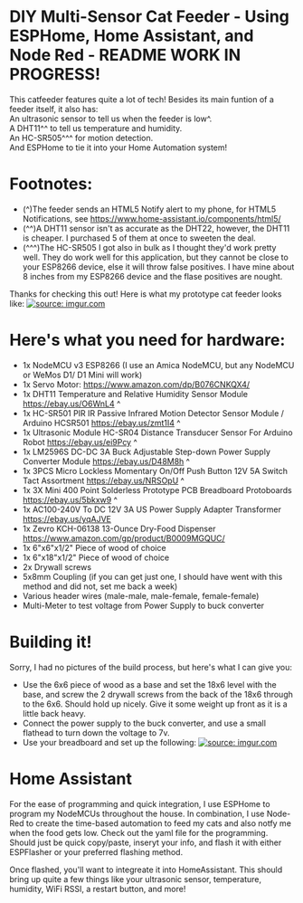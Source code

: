 # DIY Multi-Sensor Cat Feeder - Using ESPHome, Home Assistant, and Node Red - README WORK IN PROGRESS!
This catfeeder features quite a lot of tech! Besides its main funtion of a feeder itself, it also has:<br>
An ultrasonic sensor to tell us when the feeder is low^.<br>
A DHT11^^ to tell us temperature and humidity.<br>
An HC-SR505^^^ for motion detection.<br>
And ESPHome to tie it into your Home Automation system!<br>

# Footnotes:
* (^)The feeder sends an HTML5 Notify alert to my phone, for HTML5 Notifications, see https://www.home-assistant.io/components/html5/ <br>
* (^^)A DHT11 sensor isn't as accurate as the DHT22, however, the DHT11 is cheaper. I purchased 5 of them at once to sweeten the deal. <br>
* (^^^)The HC-SR505 I got also in bulk as I thought they'd work pretty well. They do work well for this application, but they cannot be close to your ESP8266 device, else it will throw false positives. I have mine about 8 inches from my ESP8266 device and the flase positives are nought.

Thanks for checking this out! Here is what my prototype cat feeder looks like:
<a href="https://imgur.com/hxLt5IY"><img src="https://i.imgur.com/hxLt5IYh.jpg" title="source: imgur.com" /></a>

# Here's what you need for hardware:
-  1x NodeMCU v3 ESP8266 (I use an Amica NodeMCU, but any NodeMCU or WeMos D1/ D1 Mini will work) <br>
-  1x Servo Motor: https://www.amazon.com/dp/B076CNKQX4/
-  1x DHT11 Temperature and Relative Humidity Sensor Module https://ebay.us/O6WnL4 ^
-  1x HC-SR501 PIR IR Passive Infrared Motion Detector Sensor Module / Arduino HCSR501  https://ebay.us/zmt1I4 ^
-  1x Ultrasonic Module HC-SR04 Distance Transducer Sensor For Arduino Robot  https://ebay.us/ei9Pcy ^ 
-  1x LM2596S DC-DC 3A Buck Adjustable Step-down Power Supply Converter Module https://ebay.us/D48M8h ^
-  1x 3PCS Micro Lockless Momentary On/Off Push Button 12V 5A Switch Tact Assortment  https://ebay.us/NRSOpU ^
-  1x 3X Mini 400 Point Solderless Prototype PCB Breadboard Protoboards https://ebay.us/5bkxw9 ^
-  1x AC100-240V To DC 12V 3A US Power Supply Adapter Transformer https://ebay.us/yqAJVE
-  1x Zevro KCH-06138 13-Ounce Dry-Food Dispenser https://www.amazon.com/gp/product/B0009MGQUC/
-  1x 6"x6"x1/2" Piece of wood of choice
-  1x 6"x18"x1/2" Piece of wood of choice
-  2x Drywall screws
-  5x8mm Coupling (if you can get just one, I should have went with this method and did not, set me back a week)
-  Various header wires (male-male, male-female, female-female)
-  Multi-Meter to test voltage from Power Supply to buck converter

# Building it!
Sorry, I had no pictures of the build process, but here's what I can give you:
* Use the 6x6 piece of wood as a base and set the 18x6 level with the base, and screw the 2 drywall screws from the back of the 18x6 through to the 6x6. Should hold up nicely. Give it some weight up front as it is a little back heavy.
* Connect the power supply to the buck converter, and use a small flathead to turn down the voltage to 7v.
* Use your breadboard and set up the following:
<a href="https://imgur.com/T4pAJ5U"><img src="https://i.imgur.com/T4pAJ5Uh.png" title="source: imgur.com" /></a>

# Home Assistant
For the ease of programming and quick integration, I use ESPHome to program my NodeMCUs throughout the house. In combination, I use Node-Red to create the time-based automation to feed my cats and also notfy me when the food gets low. Check out the yaml file for the programming. Should just be quick copy/paste, inseryt your info, and flash it with either ESPFlasher or your preferred flashing method. 

Once flashed, you'll want to integreate it into HomeAssistant. This should bring up quite a few things like your ultrasonic sensor, temperature, humidity, WiFi RSSI, a restart button, and more!
